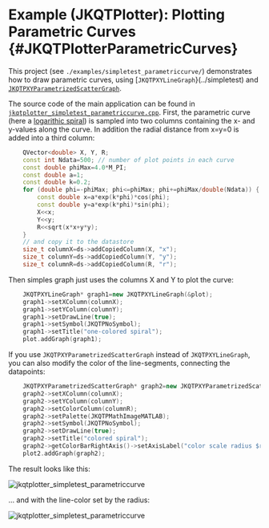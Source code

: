 # Example (JKQTPlotter): Plotting Parametric Curves {#JKQTPlotterParametricCurves}
This project (see `./examples/simpletest_parametriccurve/`) demonstrates how to draw parametric curves, using [`JKQTPXYLineGraph`}(../simpletest) and [`JKQTPXYParametrizedScatterGraph`](https://github.com/jkriege2/JKQtPlotter/tree/master/examples/simpletest_paramscatterplot). 

The source code of the main application can be found in  [`jkqtplotter_simpletest_parametriccurve.cpp`](https://github.com/jkriege2/JKQtPlotter/tree/master/examples/simpletest_parametriccurve/jkqtplotter_simpletest_parametriccurve.cpp). First, the parametric curve (here a [logarithic spiral](https://en.wikipedia.org/wiki/Logarithmic_spiral)) is sampled into two columns containing the x- and y-values along the curve. In addition the radial distance from x=y=0 is added into a third column:
```.cpp
    QVector<double> X, Y, R;
    const int Ndata=500; // number of plot points in each curve
    const double phiMax=4.0*M_PI;
    const double a=1;
    const double k=0.2;
    for (double phi=-phiMax; phi<=phiMax; phi+=phiMax/double(Ndata)) {
        const double x=a*exp(k*phi)*cos(phi);
        const double y=a*exp(k*phi)*sin(phi);
        X<<x;
        Y<<y;
        R<<sqrt(x*x+y*y);
    }
    // and copy it to the datastore
    size_t columnX=ds->addCopiedColumn(X, "x");
    size_t columnY=ds->addCopiedColumn(Y, "y");
    size_t columnR=ds->addCopiedColumn(R, "r");
```


Then simples graph just uses the columns X and Y to plot the curve:
```.cpp
    JKQTPXYLineGraph* graph1=new JKQTPXYLineGraph(&plot);
    graph1->setXColumn(columnX);
    graph1->setYColumn(columnY);
    graph1->setDrawLine(true);
    graph1->setSymbol(JKQTPNoSymbol);
    graph1->setTitle("one-colored spiral");
    plot.addGraph(graph1);
```
 
If you use `JKQTPXYParametrizedScatterGraph` instead of `JKQTPXYLineGraph`, you can also modify the color of the line-segments, connecting the datapoints:
```.cpp
    JKQTPXYParametrizedScatterGraph* graph2=new JKQTPXYParametrizedScatterGraph(&plot2);
    graph2->setXColumn(columnX);
    graph2->setYColumn(columnY);
    graph2->setColorColumn(columnR);
    graph2->setPalette(JKQTPMathImageMATLAB);
    graph2->setSymbol(JKQTPNoSymbol);
    graph2->setDrawLine(true);
    graph2->setTitle("colored spiral");
    graph2->getColorBarRightAxis()->setAxisLabel("color scale radius $r(\\phi)$");
    plot2.addGraph(graph2);
```

The result looks like this:

![jkqtplotter_simpletest_parametriccurve](https://raw.githubusercontent.com/jkriege2/JKQtPlotter/master/screenshots/jkqtplotter_simpletest_parametriccurve1.png)

... and with the line-color set by the radius:

![jkqtplotter_simpletest_parametriccurve](https://raw.githubusercontent.com/jkriege2/JKQtPlotter/master/screenshots/jkqtplotter_simpletest_parametriccurve2.png)



